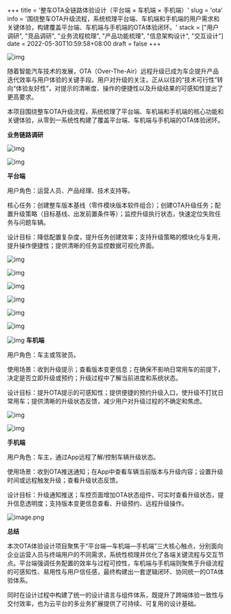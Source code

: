 +++
title = '整车OTA全链路体验设计（平台端 × 车机端 × 手机端）'
slug = 'ota'
info = '围绕整车OTA升级流程，系统梳理平台端、车机端和手机端的用户需求和关键体验，构建覆盖平台端、车机端与手机端的OTA体验闭环。'
stack = ["用户调研", "竞品调研", "业务流程梳理", "产品功能梳理", "信息架构设计", "交互设计"]
date = 2022-05-30T10:59:58+08:00
draft = false
+++

![img](cover.png)


随着智能汽车技术的发展，OTA（Over-The-Air）远程升级已成为车企提升产品迭代效率与用户体验的关键手段。用户对升级的关注，正从以往的“技术可行性”转向“体验友好性”，对提示的清晰度、操作的便捷性以及升级结果的可感知性提出了更高要求。

本项目围绕整车OTA升级流程，系统梳理了平台端、车机端和手机端的核心功能和关键体验，从零到一系统性构建了覆盖平台端、车机端与手机端的OTA体验闭环。

**业务链路调研**

![img](upgrade_process_overview.png)

![img](bussiness_flow.png)

**平台端**

用户角色：运营人员、产品经理、技术支持等。

核心任务：创建整车版本基线（零件模块版本软件组合）；创建OTA升级任务；配置升级策略（目标基线、出发前置条件等）；监控升级执行状态，快速定位失败任务与问题车辆。

设计目标：降低配置复杂度，提升任务创建效率；支持升级策略的模块化与复用，提升操作便捷性；提供清晰的任务监控数据可视化界面。

![img](competitive_analysis_ota_task_creation.png)

![img](key_features.png)

![img](info_structure.png)

![img](infro_frame.png)

![img](interactive_design.png)

![img](operations_monitoring.png)

![img](mobile_daily_report.png)
**车机端**

用户角色：车主或驾驶员。

使用场景：收到升级提示；查看版本变更信息；在确保不影响日常用车的前提下，决定是否立即升级或预约；升级过程中了解当前进度和系统状态。

设计目标：提升OTA提示的可感知性；提供便捷的预约升级入口，使升级不打扰日常用车；提供清晰的升级状态反馈，减少用户对升级过程的不确定和焦虑。

![img](competitive_analysis_hmi_app.png)

![img](hmi_design.png)

**手机端**

用户角色：车主，通过App远程了解/控制车辆升级状态。

使用场景：收到OTA推送通知；在App中查看车辆当前版本与升级内容；设置升级时间或远程触发升级；查看升级状态反馈。

设计目标：升级通知推送；车控页面增加OTA状态组件，可实时查看升级状态，提升信息透明度；支持版本变更信息查看、升级预约、远程升级操作。

![image.png](/app_design.png)

**总结**

本次OTA体验设计项目聚焦于“平台端—车机端—手机端”三大核心触点，分别面向企业运营人员与终端用户的不同需求，系统性梳理并优化了各端关键流程与交互节点。平台端强调任务配置的效率与过程可控性，车机端与手机端则聚焦于升级流程的可感知性、易用性与用户信任感，最终构建出一套逻辑闭环、协同统一的OTA体验体系。

同时在设计过程中构建了统一的设计语言与组件体系，既提升了跨端体验一致性与交付效率，也为云平台的多业务扩展提供了可持续、可复用的设计基础。